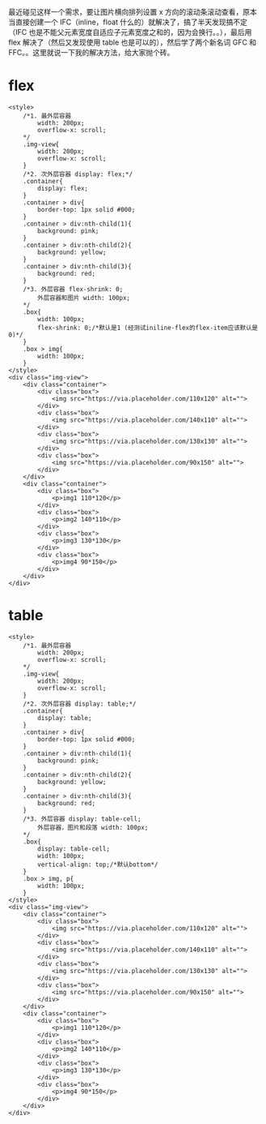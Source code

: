 最近碰见这样一个需求，要让图片横向排列设置 x 方向的滚动条滚动查看，原本当直接创建一个 IFC（inline，float 什么的）就解决了，搞了半天发现搞不定（IFC 也是不能父元素宽度自适应子元素宽度之和的，因为会换行。。），最后用 flex 解决了（然后又发现使用 table 也是可以的），然后学了两个新名词 GFC 和 FFC。。这里就说一下我的解决方法，给大家抛个砖。

# flex

    <style>
        /*1. 最外层容器
            width: 200px;
            overflow-x: scroll;
        */
        .img-view{
            width: 200px;
            overflow-x: scroll;
        }
        /*2. 次外层容器 display: flex;*/
        .container{
            display: flex;
        }
        .container > div{
            border-top: 1px solid #000;
        }
        .container > div:nth-child(1){
            background: pink;
        }
        .container > div:nth-child(2){
            background: yellow;
        }
        .container > div:nth-child(3){
            background: red;
        }
        /*3. 外层容器 flex-shrink: 0;
            外层容器和图片 width: 100px;
        */
        .box{
            width: 100px;
            flex-shrink: 0;/*默认是1 (经测试iniline-flex的flex-item应该默认是0)*/
        }
        .box > img{
            width: 100px;
        }
    </style>
    <div class="img-view">
        <div class="container">
            <div class="box">
                <img src="https://via.placeholder.com/110x120" alt="">
            </div>  
            <div class="box">
                <img src="https://via.placeholder.com/140x110" alt="">
            </div>
            <div class="box">
                <img src="https://via.placeholder.com/130x130" alt="">
            </div> 
            <div class="box">
                <img src="https://via.placeholder.com/90x150" alt="">
            </div> 
        </div>
        <div class="container">
            <div class="box">
                <p>img1 110*120</p>
            </div>  
            <div class="box">
                <p>img2 140*110</p>
            </div>
            <div class="box">
                <p>img3 130*130</p>
            </div> 
            <div class="box">
                <p>img4 90*150</p>
            </div> 
        </div>
    </div>

# table

    <style>
        /*1. 最外层容器
            width: 200px;
            overflow-x: scroll;
        */
        .img-view{
            width: 200px;
            overflow-x: scroll;
        }
        /*2. 次外层容器 display: table;*/
        .container{
            display: table;
        }
        .container > div{
            border-top: 1px solid #000;
        }
        .container > div:nth-child(1){
            background: pink;
        }
        .container > div:nth-child(2){
            background: yellow;
        }
        .container > div:nth-child(3){
            background: red;
        }
        /*3. 外层容器 display: table-cell;
            外层容器，图片和段落 width: 100px;
        */
        .box{
            display: table-cell;
            width: 100px;
            vertical-align: top;/*默认bottom*/
        }
        .box > img, p{
            width: 100px;
        }
    </style>
    <div class="img-view">
        <div class="container">
            <div class="box">
                <img src="https://via.placeholder.com/110x120" alt="">
            </div>  
            <div class="box">
                <img src="https://via.placeholder.com/140x110" alt="">
            </div>
            <div class="box">
                <img src="https://via.placeholder.com/130x130" alt="">
            </div> 
            <div class="box">
                <img src="https://via.placeholder.com/90x150" alt="">
            </div> 
        </div>
        <div class="container">
            <div class="box">
                <p>img1 110*120</p>
            </div>  
            <div class="box">
                <p>img2 140*110</p>
            </div>
            <div class="box">
                <p>img3 130*130</p>
            </div> 
            <div class="box">
                <p>img4 90*150</p>
            </div> 
        </div>
    </div>
